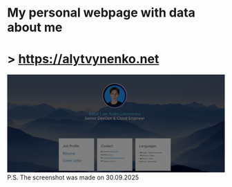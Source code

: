 # My personal webpage with data about me
# > https://alytvynenko.net

![screenshot](./README-assets/screenshot-30-09-2025.png)
P.S. The screenshot was made on 30.09.2025
